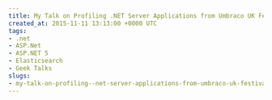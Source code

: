 ```yaml
---
title: My Talk on Profiling .NET Server Applications from Umbraco UK Festival 2015
created_at: 2015-11-11 13:13:00 +0000 UTC
tags:
- .net
- ASP.Net
- ASP.NET 5
- Elasticsearch
- Geek Talks
slugs:
- my-talk-on-profiling--net-server-applications-from-umbraco-uk-festival-2015
---
```

